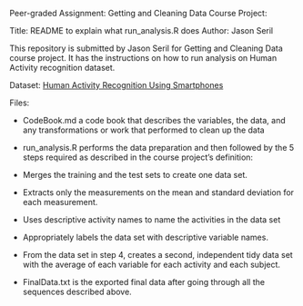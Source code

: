 Peer-graded Assignment: Getting and Cleaning Data Course Project:

Title: README to explain what run_analysis.R does
Author: Jason Seril

This repository is submitted by Jason Seril for Getting and Cleaning Data course project. It has the instructions on how to run analysis on Human Activity recognition dataset.

Dataset:
[Human Activity Recognition Using Smartphones](http://archive.ics.uci.edu/ml/datasets/Human+Activity+Recognition+Using+Smartphones)

Files:
- CodeBook.md a code book that describes the variables, the data, and any transformations or work that  performed to clean up the data

- run_analysis.R performs the data preparation and then followed by the 5 steps required as described in the course project’s definition:
- Merges the training and the test sets to create one data set.
- Extracts only the measurements on the mean and standard deviation for each measurement.
- Uses descriptive activity names to name the activities in the data set
- Appropriately labels the data set with descriptive variable names.
- From the data set in step 4, creates a second, independent tidy data set with the average of each variable for each activity and each subject.
- FinalData.txt is the exported final data after going through all the sequences described above.

